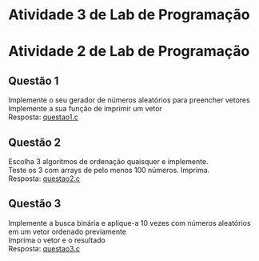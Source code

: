 # Atividade 3 de Lab de Programação

# Atividade 2 de Lab de Programação

## Questão 1
Implemente o seu gerador de números aleatórios para preencher vetores<br>
Implemente a sua função de imprimir um vetor<br>
Resposta: [questao1.c](https://github.com/jhonnycs/atv-lab/blob/main/atividade3/questao1.c)

## Questão 2
Escolha 3 algoritmos de ordenação quaisquer e implemente.<br>
Teste os 3 com arrays de pelo menos 100 números. Imprima.<br>
Resposta: [questao2.c](https://github.com/jhonnycs/atv-lab/blob/main/atividade3/questao2.c)


## Questão 3
Implemente a busca binária e aplique-a 10 vezes com números aleatórios<br>
em um vetor ordenado previamente<br>
Imprima o vetor e o resultado<br>
Resposta: [questao3.c](https://github.com/jhonnycs/atv-lab/blob/main/atividade3/questao3.c)